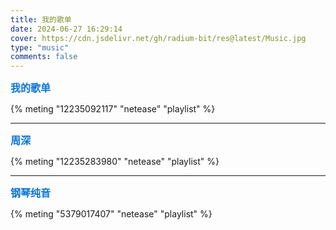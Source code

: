 ```yaml
---
title: 我的歌单
date: 2024-06-27 16:29:14
cover: https://cdn.jsdelivr.net/gh/radium-bit/res@latest/Music.jpg
type: "music"
comments: false
---
```


<font color=#0c74d6 size=3 face="黑体">**我的歌单**</font>

{% meting "12235092117" "netease" "playlist" %}

-----------------------------------

<font color=#0c74d6 size=3 face="黑体">**周深**</font>

{% meting "12235283980" "netease" "playlist" %}

-----------------------------------

<font color=#0c74d6 size=3 face="黑体">**钢琴纯音**</font>

{% meting "5379017407" "netease" "playlist" %}




